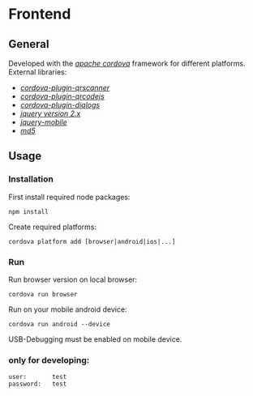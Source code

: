 # Frontend
## General
Developed with the _[apache cordova](https://cordova.apache.org/)_ framework for different platforms.  
External libraries:
 - _[cordova-plugin-qrscanner](https://github.com/bitpay/cordova-plugin-qrscanner)_
 - _[cordova-plugin-qrcodejs](https://github.com/MenelicSoftware/cordova-plugin-qrcodejs.git)_
 - _[cordova-plugin-dialogs](https://github.com/apache/cordova-plugin-dialogs)_
 - _[jquery version 2.x](https://code.jquery.com/jquery/)_
 - _[jquery-mobile](https://jquerymobile.com/)_
 - _[md5](https://github.com/blueimp/JavaScript-MD5)_
## Usage
### Installation
First install required node packages:
```
npm install
```

Create required platforms:
```
cordova platform add [browser|android|ios|...]
```
### Run
Run browser version on local browser:
```
cordova run browser
```
Run on your mobile android device:
```
cordova run android --device
```
USB-Debugging must be enabled on mobile device.

### __only for developing__: 
``` 
user:       test  
password:   test
```

